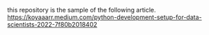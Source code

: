 this repository is the sample of the following article.
https://koyaaarr.medium.com/python-development-setup-for-data-scientists-2022-7f80b2018402
